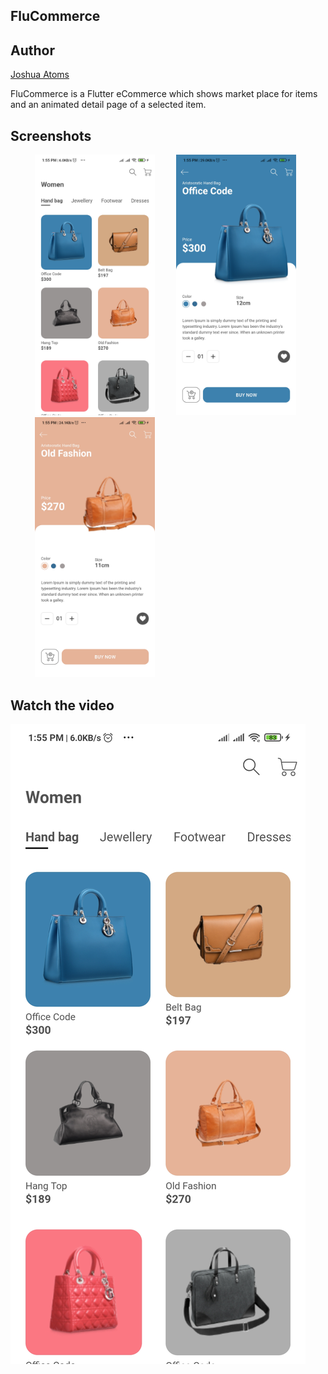 ## FluCommerce


## Author

[Joshua Atoms](https://github.com/JAtoms)

FluCommerce is a Flutter eCommerce which shows market place for items
and an animated detail page of a selected item.


## Screenshots
<ul>
  <img src="https://github.com/JAtoms/FluCommerce/blob/main/media_resources/screenshot_1.jpg" width="40%" alt="Screen1" hspace="15">
  <img src="https://github.com/JAtoms/FluCommerce/blob/main/media_resources/screenshot_2.jpg" width="40%" alt="Screen1" hspace="15">
  <img src="https://github.com/JAtoms/FluCommerce/blob/main/media_resources/screenshot_3.jpg" width="40%" alt="Screen1" hspace="15">
</ul>

## Watch the video
[![Watch the video](https://github.com/JAtoms/FluCommerce/blob/main/media_resources/screenshot_1.jpg)](https://github.com/JAtoms/FluCommerce/blob/main/media_resources/video_record.mp4)
